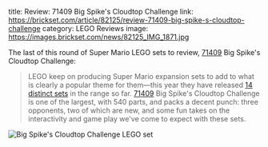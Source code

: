 title: Review: 71409 Big Spike's Cloudtop Challenge
link: https://brickset.com/article/82125/review-71409-big-spike-s-cloudtop-challenge
category: LEGO Reviews
image: https://images.brickset.com/news/82125_IMG_1871.jpg

The last of this round of Super Mario LEGO sets to review, [71409](https://brickset.com/sets/71409-1) Big Spike's Cloudtop Challenge:

> LEGO keep on producing Super Mario expansion sets to add to what is clearly a popular theme for them—this year they have released [14 distinct sets](https://brickset.com/sets/subtheme-Expansion-Set/year-2022) in the range so far. [71409](https://brickset.com/sets/71409-1) Big Spike's Cloudtop Challenge is one of the largest, with 540 parts, and packs a decent punch: three opponents, two of which are new, and some fun takes on the interactivity and game play we've come to expect with these sets.

![Big Spike's Cloudtop Challenge LEGO set](https://images.brickset.com/news/82125_IMG_1871.jpg)
